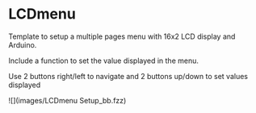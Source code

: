# LCDmenu
Template to setup a multiple pages menu with 16x2 LCD display and Arduino.

Include a function to set the value displayed in the menu.

Use 2 buttons right/left to navigate
and 2 buttons up/down to set values displayed

![](images/LCDmenu Setup_bb.fzz)
